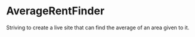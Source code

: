 # AverageRentFinder
Striving to create a live site that can find the average of an area given to it.
